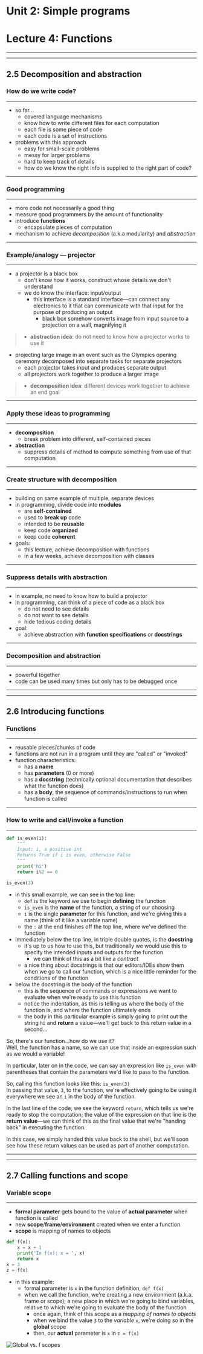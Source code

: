 # Unit 2: Simple programs

# Lecture 4: Functions

---
---
## 2.5 Decomposition and abstraction

### How do we write code?
---

- so far...
    - covered language mechanisms
    - know how to write different files for each computation
    - each file is some piece of code
    - each code is a set of instructions
- problems with this approach
    - easy for small-scale problems
    - messy for larger problems
    - hard to keep track of details
    - how do we know the right info is supplied to the right part of code?

---
### Good programming
---

- more code not necessarily a good thing
- measure good programmers by the amount of functionality
- introduce **functions**
    - encapsulate pieces of computation
- mechanism to achieve *decomposition* (a.k.a modularity) and *abstraction*

---
### Example/analogy — projector
---

- a projector is a black box
    - don't know how it works, construct whose details we don't understand
    - we do know the interface: input/output
        - this interface is a standard interface—can connect any electronics to it that can communicate with that input for the purpose of producing an output
            - black box somehow converts image from input source to a projection on a wall, magnifying it
> - **abstraction idea**: do not need to know how a projector works to use it

- projecting large image in an event such as the Olympics opening ceremony decomposed into separate tasks for separate projectors
    - each projector takes input and produces separate output
    - all projectors work together to produce a larger image
> - **decomposition idea**: different devices work together to achieve an end goal

---
### Apply these ideas to programming
---

- **decomposition**
    - break problem into different, self-contained pieces
- **abstraction**
    - suppress details of method to compute something from use of that computation

---
### Create structure with decomposition
---

- building on same example of multiple, separate devices
- in programming, divide code into **modules**
    - are **self-contained**
    - used to **break up** code
    - intended to be **reusable**
    - keep code **organized**
    - keep code **coherent**
- goals:
    - this lecture, achieve decomposition with functions
    - in a few weeks, achieve decomposition with classes

---
### Suppress details with abstraction
---

- in example, no need to know how to build a projector
- in programming, can think of a piece of code as a black box
    - do not need to see details
    - do not want to see details
    - hide tedious coding details
- goal:
    - achieve abstraction with **function specifications** or **docstrings**

---
### Decomposition and abstraction
---

- powerful together
- code can be used many times but only has to be debugged once

---
---
## 2.6 Introducing functions

### Functions
---

- reusable pieces/chunks of code
- functions are not run in a program until they are "called" or "invoked"
- function characteristics:
    - has a **name**
    - has **parameters** (0 or more)
    - has a **docstring** (technically optional documentation that describes what the function does)
    - has a **body**, the sequence of commands/instructions to run when function is called

---
### How to write and call/invoke a function
---

```python
def is_even(i):
    """
    Input: i, a positive int
    Returns True if i is even, otherwise False
    """
    print('hi')
    return i%2 == 0

is_even(3)
```

- in this small example, we can see in the top line:
    - `def` is the keyword we use to begin **defining** the function
    - `is_even` is the **name** of the function, a string of our choosing
    - `i` is the single **parameter** for this function, and we're giving this a name (think of it like a variable name)
    - the `:` at the end finishes off the top line, where we've defined the function
- immediately below the top line, in triple double quotes, is the **docstring**
    - it's up to us how to use this, but traditionally we would use this to specify the intended inputs and outputs for the function
        - we can think of this as a bit like a *contract*
    - a nice thing about docstrings is that our editors/IDEs show them when we go to call our function, which is a nice little reminder for the conditions of the function
- below the docstring is the body of the function
    - this is the sequence of commands or expressions we want to evaluate when we're ready to use this function
    - notice the indentation, as this is telling us where the body of the function is, and where the function ultimately ends
    - the body in this particular example is simply going to print out the string `hi` and **return** a value—we'll get back to this return value in a second...

So, there's our function...how do we use it?  
Well, the function has a name, so we can use that inside an expression such as we would a variable!  

In particular, later on in the code, we can say an expression like `is_even` with parentheses that contain the parameters we'd like to pass to the function.  

So, calling this function looks like this: `is_even(3)`  
In passing that value, `3`, to the function, we're effectively going to be using it everywhere we see an `i` in the body of the function.  

In the last line of the code, we see the keyword `return`, which tells us we're ready to stop the computation; the value of the expression on that line is the **return value**—we can think of this as the final value that we're "handing back" in executing the function.  

In this case, we simply handed this value back to the shell, but we'll soon see how these return values can be used as part of another computation.  

---
---
## 2.7 Calling functions and scope

### Variable scope
---

- **formal parameter** gets bound to the value of **actual parameter** when function is called
- new **scope**/**frame**/**environment** created when we enter a function
- **scope** is mapping of names to objects

```python
def f(x):
    x = x + 1
    print('In f(x): x = ', x)
    return x
x = 3
z = f(x)
```

- in this example:
    - formal parameter is `x` in the function definition, `def f(x)`
    - when we call the function, we're creating a new environment (a.k.a. frame or scope); a new place in which we're going to bind variables, relative to which we're going to evaluate the body of the function
        - once again, think of this scope as a *mapping of names to objects* 
        - when we bind the value `3` to the *variable* `x`, we're doing so in the **global** scope
        - then, our **actual** parameter is `x` in `z = f(x)`

![Global vs. f scopes](static/u2-l4-f1.png)